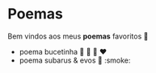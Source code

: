 # Poemas

Bem vindos aos meus **poemas** favoritos :clap:

* poema bucetinha :peach: :baby: :woman: :heart:
* poema subarus & evos :car: :smoke:

